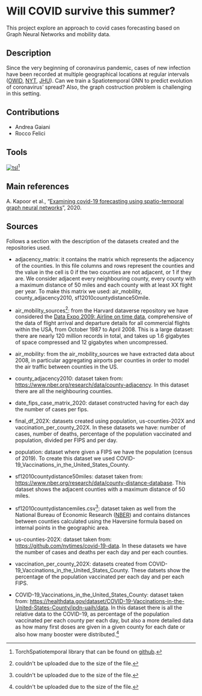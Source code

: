 # Will COVID survive this summer?

This project explore an approach to covid cases forecasting based on Graph Neural Networks and mobility data.

## Description

Since the very beginning of coronavirus pandemic, cases of new infection have been recorded at multiple geographical locations at regular intervals ([OWID](https://github.com/owid/covid-19-data), [NYT](https://github.com/nytimes/covid-19-data), [JHU](https://github.com/CSSEGISandData/COVID-19)). Can we train a Spatiotemporal GNN to predict evolution of coronavirus’ spread?
Also, the graph costruction problem is challenging in this setting.

## Contributions
- Andrea Gaiani
- Rocco Felici

## Tools
[![tsl](https://torch-spatiotemporal.readthedocs.io/en/latest/_static/tsl_logo.svg)](https://torch-spatiotemporal.readthedocs.io/en/latest/#)[^1]

[^1]: TorchSpatiotemporal library that can be found on [github](https://github.com/TorchSpatiotemporal).


## Main references
A. Kapoor et al., “[Examining covid-19 forecasting using spatio-temporal graph neural networks](https://arxiv.org/abs/2007.03113)”, 2020. 

<!-- ## Related works -->

## Sources

Follows a section with the description of the datasets created and the repositories used. 

- adjacency_matrix: it contains the matrix which represents the adjacency of the counties. In this file columns and rows represent the counties and the value in the cell is 0 if the two counties are not adjacent, or 1 if they are. We consider adjacent every neighbouring county, every county with a maximum distance of 50 miles and each county with at least XX flight per year. To make this matrix we used: air_mobility, county_adjacency2010, sf12010countydistance50mile.

- air_mobility_sources[^2]: from the Harvard dataverse repository we have considered the [Data Expo 2009: Airline on time data](https://dataverse.harvard.edu/dataset.xhtml?persistentId=doi:10.7910/DVN/HG7NV7), comprehensive of the data of flight arrival and departure details for all commercial flights within the USA, from October 1987 to April 2008. This is a large dataset: there are nearly 120 million records in total, and takes up 1.6 gigabytes of space compressed and 12 gigabytes when uncompressed.

- air_mobility: from the air_mobility_sources we have extracted data about 2008, in particular aggregating airports per counties in order to model the air traffic between counties in the US.


- county_adjacency2010: dataset taken from: https://www.nber.org/research/data/county-adjacency. In this dataset there are all the neighbouring counties.

- date_fips_case_matrix_2020: dataset constructed having for each day the number of cases per fips.

- final_df_202X: datasets created using population, us-counties-202X and vaccination_per_county_202X. In these datasets we have: number of cases, number of deaths, percentage of the population vaccinated and population, divided per FIPS and per day.

- population: dataset where given a FIPS we have the population (census of 2019). To create this dataset we used COVID-19_Vaccinations_in_the_United_States_County.

- sf12010countydistance50miles: dataset taken from: https://www.nber.org/research/data/county-distance-database. This dataset shows the adjacent counties with a maximum distance of 50 miles.

- sf12010countydistancemiles.csv[^2]: dataset taken as well from the National Bureau of Economic Research ([NBER](https://www.nber.org/research/data/county-distance-database)) and contains distances between counties calculated using the Haversine formula based on internal points in the geographic area.

- us-counties-202X: dataset taken from: https://github.com/nytimes/covid-19-data. In these datasets we have the number of cases and deaths per each day and per each counties.

- vaccination_per_county_202X: datasets created from COVID-19_Vaccinations_in_the_United_States_County. These datsets show the percentage of the population vaccinated per each day and per each FIPS.

- COVID-19_Vaccinations_in_the_United_States_County: dataset taken from: https://healthdata.gov/dataset/COVID-19-Vaccinations-in-the-United-States-County/ipdn-uaih/data. In this dataset there is all the relative data to the COVID-19, as percentage of the population vaccinated per each county per each day, but also a more detailed data as how many first doses are given in a given county for each date or also how many booster were distributed.[^2] 

[^2]: couldn't be uploaded due to the size of the file.
